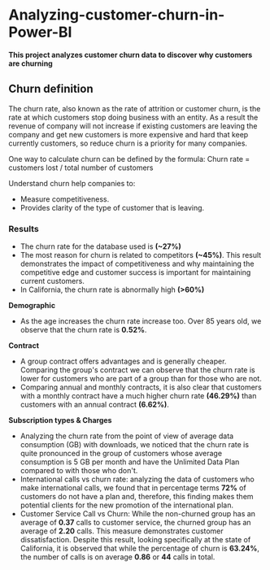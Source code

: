# **Analyzing-customer-churn-in-Power-BI**

**This project analyzes customer churn data to discover why customers are churning**

## **Churn definition**
The churn rate, also known as the rate of attrition or customer churn, is the rate at which customers stop
doing business with an entity. As a result the revenue of company will not increase if existing customers are leaving the company and
get new customers is more expensive and hard that keep currently customers, so reduce churn is a priority for many companies.

One way to calculate churn can be defined by the formula:
Churn rate = customers lost / total number of customers

Understand churn help companies to:
- Measure competitiveness.
- Provides clarity of the type of customer that is leaving.


### Results
- The churn rate for the database used is **(~27%)**
- The most reason for churn is related to competitors **(~45%)**. This result demonstrates the impact of competitiveness and why maintaining the competitive edge and customer success is important for maintaining current customers.
- In California, the churn rate is abnormally high **(>60%)**

**Demographic**
- As the age increases the churn rate increase too. Over 85 years old, we observe that the churn rate is **0.52%**.

**Contract**
-  A group contract offers advantages and is generally cheaper. Comparing the group's contract we can observe that the churn rate is lower for customers who are part of a group than for those who are not. 
- Comparing annual and monthly contracts, it is also clear that customers with a monthly contract have a much higher churn rate **(46.29%)** than customers with an annual contract **(6.62%)**.

**Subscription types & Charges**
- Analyzing the churn rate from the point of view of average data consumption (GB) with downloads, we noticed that the churn rate is quite pronounced in the group of customers whose average consumption is 5 GB per month and have the Unlimited Data Plan compared to with those who don't.
- International calls vs churn rate: analyzing the data of customers who make international calls, we found that in percentage terms **72%** of customers do not have a plan and, therefore, this finding makes them potential clients for the new promotion of the international plan.
- Customer Service Call vs Churn: While the non-churned group has an average of **0.37** calls to customer service, the churned group has an average of **2.20** calls. This measure demonstrates customer dissatisfaction. Despite this result, looking specifically at the state of California, it is observed that while the percentage of churn is **63.24%**, the number of calls is on average **0.86** or **44** calls in total.

